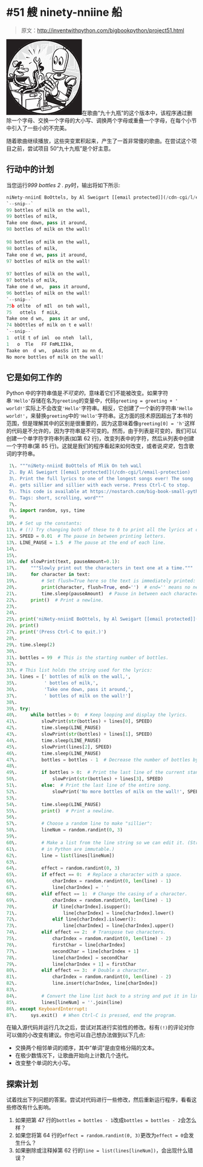 # #51 艘 ninety-nniine 船

> 原文：<http://inventwithpython.com/bigbookpython/project51.html>

![](img/9d995d63aaead72cad01120081eb8f75.png)在歌曲“九十九瓶”的这个版本中，该程序通过删除一个字母、交换一个字母的大小写、调换两个字母或重叠一个字母，在每个小节中引入了一些小的不完美。

随着歌曲继续播放，这些突变累积起来，产生了一首非常傻的歌曲。在尝试这个项目之前，尝试项目 50“九十九瓶”是个好主意。

## 行动中的计划

当您运行*999 bottles 2 . py*时，输出将如下所示:

```py
niNety-nniinE BoOttels, by Al Sweigart [[email protected]](/cdn-cgi/l/email-protection)
`--snip--`
99 bottles of milk on the wall,
99 bottles of milk,
Take one down, pass it around,
98 bottles of milk on the wall!

98 bottles of milk on the wall,
98 bottles of milk,
Take one d wn, pass it around,
97 bottles of milk on the wall!

97 bottles of milk on the wall,
97 bottels of milk,
Take one d wn,  pass it around,
96 bottles of milk on the wall!
`--snip--`
75b otlte  of mIl  on teh wall,
75   ottels  f miLk,
Take one d wn,  pass it ar und,
74 bbOttles of milk on t e wall!
`--snip--`
1  otlE t of iml  oo nteh  lall,
1   o  Tle   FF FmMLIIkk,
Taake on  d wn,  pAasSs itt au nn d,
No more bottles of milk on the wall!
```

## 它是如何工作的

Python 中的字符串值是*不可变的*，意味着它们不能被改变。如果字符串`'Hello'`存储在名为`greeting`的变量中，代码`greeting = greeting + ' world!'`实际上不会改变`'Hello'`字符串。相反，它创建了一个新的字符串`'Hello world!'`，来替换`greeting`中的`'Hello'`字符串。这方面的技术原因超出了本书的范围，但是理解其中的区别是很重要的，因为这意味着像`greeting[0] = 'h'`这样的代码是不允许的，因为字符串是不可变的。然而，由于列表是可变的，我们可以创建一个单字符字符串列表(如第 62 行)，改变列表中的字符，然后从列表中创建一个字符串(第 85 行)。这就是我们的程序看起来如何改变，或者说*突变*，包含歌词的字符串。

```py
 1\. """niNety-nniinE BoOttels of Mlik On teh waLl
 2\. By Al Sweigart [[email protected]](/cdn-cgi/l/email-protection)
 3\. Print the full lyrics to one of the longest songs ever! The song
 4\. gets sillier and sillier with each verse. Press Ctrl-C to stop.
 5\. This code is available at https://nostarch.com/big-book-small-python-programming
 6\. Tags: short, scrolling, word"""
 7\. 
 8\. import random, sys, time
 9\. 
10\. # Set up the constants:
11\. # (!) Try changing both of these to 0 to print all the lyrics at once.
12\. SPEED = 0.01  # The pause in between printing letters.
13\. LINE_PAUSE = 1.5  # The pause at the end of each line.
14\. 
15\. 
16\. def slowPrint(text, pauseAmount=0.1):
17\.     """Slowly print out the characters in text one at a time."""
18\.     for character in text:
19\.         # Set flush=True here so the text is immediately printed:
20\.         print(character, flush=True, end='')  # end='' means no newline.
21\.         time.sleep(pauseAmount)  # Pause in between each character.
22\.     print()  # Print a newline.
23\. 
24\. 
25\. print('niNety-nniinE BoOttels, by Al Sweigart [[email protected]](/cdn-cgi/l/email-protection)')
26\. print()
27\. print('(Press Ctrl-C to quit.)')
28\. 
29\. time.sleep(2)
30\. 
31\. bottles = 99  # This is the starting number of bottles.
32\. 
33\. # This list holds the string used for the lyrics:
34\. lines = [' bottles of milk on the wall,',
35\.          ' bottles of milk,',
36\.          'Take one down, pass it around,',
37\.          ' bottles of milk on the wall!']
38\. 
39\. try:
40\.     while bottles > 0:  # Keep looping and display the lyrics.
41\.         slowPrint(str(bottles) + lines[0], SPEED)
42\.         time.sleep(LINE_PAUSE)
43\.         slowPrint(str(bottles) + lines[1], SPEED)
44\.         time.sleep(LINE_PAUSE)
45\.         slowPrint(lines[2], SPEED)
46\.         time.sleep(LINE_PAUSE)
47\.         bottles = bottles - 1  # Decrease the number of bottles by one.
48\. 
49\.         if bottles > 0:  # Print the last line of the current stanza.
50\.             slowPrint(str(bottles) + lines[3], SPEED)
51\.         else:  # Print the last line of the entire song.
52\.             slowPrint('No more bottles of milk on the wall!', SPEED)
53\. 
54\.         time.sleep(LINE_PAUSE)
55\.         print()  # Print a newline.
56\. 
57\.         # Choose a random line to make "sillier":
58\.         lineNum = random.randint(0, 3)
59\. 
60\.         # Make a list from the line string so we can edit it. (Strings
61\.         # in Python are immutable.)
62\.         line = list(lines[lineNum])
63\. 
64\.         effect = random.randint(0, 3)
65\.         if effect == 0:  # Replace a character with a space.
66\.             charIndex = random.randint(0, len(line) - 1)
67\.             line[charIndex] = ' '
68\.         elif effect == 1:  # Change the casing of a character.
69\.             charIndex = random.randint(0, len(line) - 1)
70\.             if line[charIndex].isupper():
71\.                 line[charIndex] = line[charIndex].lower()
72\.             elif line[charIndex].islower():
73\.                 line[charIndex] = line[charIndex].upper()
74\.         elif effect == 2:  # Transpose two characters.
75\.             charIndex = random.randint(0, len(line) - 2)
76\.             firstChar = line[charIndex]
77\.             secondChar = line[charIndex + 1]
78\.             line[charIndex] = secondChar
79\.             line[charIndex + 1] = firstChar
80\.         elif effect == 3:  # Double a character.
81\.             charIndex = random.randint(0, len(line) - 2)
82\.             line.insert(charIndex, line[charIndex])
83\. 
84\.         # Convert the line list back to a string and put it in lines:
85\.         lines[lineNum] = ''.join(line)
86\. except KeyboardInterrupt:
87\.     sys.exit()  # When Ctrl-C is pressed, end the program. 
```

在输入源代码并运行几次之后，尝试对其进行实验性的修改。标有`(!)`的评论对你可以做的小改变有建议。你也可以自己想办法做到以下几点:

*   交换两个相邻单词的顺序，其中“单词”是由空格分隔的文本。
*   在极少数情况下，让歌曲开始向上计数几个迭代。
*   改变整个单词的大小写。

## 探索计划

试着找出下列问题的答案。尝试对代码进行一些修改，然后重新运行程序，看看这些修改有什么影响。

1.  如果把第 47 行的`bottles = bottles - 1`改成`bottles = bottles - 2`会怎么样？
2.  如果您将第 64 行的`effect = random.randint(0, 3)`更改为`effect = 0`会发生什么？
3.  如果删除或注释掉第 62 行的`line = list(lines[lineNum])`，会出现什么错误？
